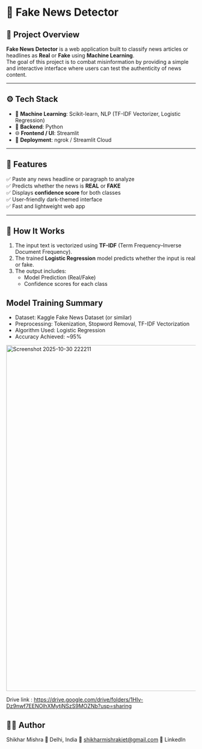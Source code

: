 # 📰 Fake News Detector

## 📖 Project Overview

**Fake News Detector** is a web application built to classify news articles or headlines as **Real** or **Fake** using **Machine Learning**.  
The goal of this project is to combat misinformation by providing a simple and interactive interface where users can test the authenticity of news content.

---

## ⚙️ Tech Stack

- 🧠 **Machine Learning**: Scikit-learn, NLP (TF-IDF Vectorizer, Logistic Regression)
- 🐍 **Backend**: Python
- 🌐 **Frontend / UI**: Streamlit
- 🚀 **Deployment**: ngrok / Streamlit Cloud

---

## 🧩 Features

✅ Paste any news headline or paragraph to analyze  
✅ Predicts whether the news is **REAL** or **FAKE**  
✅ Displays **confidence score** for both classes  
✅ User-friendly dark-themed interface  
✅ Fast and lightweight web app

---

## 🧠 How It Works

1. The input text is vectorized using **TF-IDF** (Term Frequency–Inverse Document Frequency).  
2. The trained **Logistic Regression** model predicts whether the input is real or fake.  
3. The output includes:
   - Model Prediction (Real/Fake)
   - Confidence scores for each class



## Model Training Summary

* Dataset: Kaggle Fake News Dataset (or similar)
* Preprocessing: Tokenization, Stopword Removal, TF-IDF Vectorization
* Algorithm Used: Logistic Regression
* Accuracy Achieved: ~95%

<img width="1920" height="918" alt="Screenshot 2025-10-30 222211" src="https://github.com/user-attachments/assets/1cc1c4cc-e3cf-42e7-9920-3f85fd568e17" />

Drive link :  https://drive.google.com/drive/folders/1HIv-Dz9nwf7EENOlhXMytjNSzS9MOZNb?usp=sharing

## 👨‍💻 Author

Shikhar Mishra
📍 Delhi, India
📧 shikharmishrakiet@gmail.com
🔗 LinkedIn




